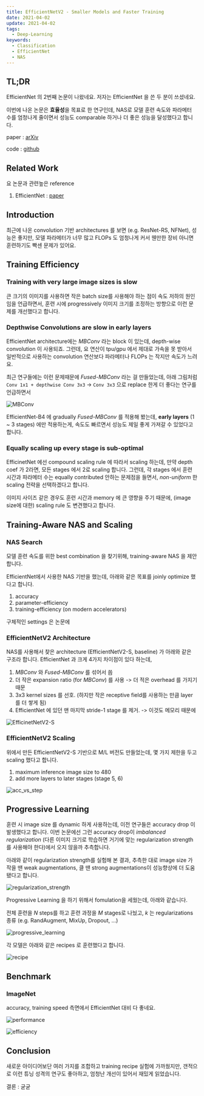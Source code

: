 ```yaml
---
title: EfficientNetV2 - Smaller Models and Faster Training
date: 2021-04-02
update: 2021-04-02
tags:
  - Deep-Learning
keywords:
  - Classification
  - EfficientNet
  - NAS
---
```


## TL;DR

EfficientNet 의 2번째 논문이 나왔네요. 저자는 EfficientNet 을 쓴 두 분이 쓰셨네요.

이번에 나온 논문은 **효율성**을 목표로 한 연구인데, NAS로 모델 훈련 속도와 파라메터 수를 엄청나게 줄이면서 성능도 comparable 하거나 더 좋은 성능을 달성했다고 합니다.

paper : [arXiv](https://arxiv.org/pdf/2104.00298.pdf)

code : [github](https://github.com/google/automl/tree/master/efficientnetv2)

## Related Work

요 논문과 관련높은 reference

1. EfficientNet : [paper](https://arxiv.org/pdf/1905.11946.pdf)

## Introduction

최근에 나온 convolution 기반 architectures 를 보면 (e.g. ResNet-RS, NFNet), 
성능은 좋지만, 모델 파라메터가 너무 많고 FLOPs 도 엄청나게 커서 웬만한 장비 아니면 훈련하기도 빡센 문제가 있어요.

## Training Efficiency

### Training with very large image sizes is slow

큰 크기의 이미지를 사용하면 작은 batch size를 사용해야 하는 점이 속도 저하의 원인임을 언급하면서,
훈련 시에 progressively 이미지 크기를 조정하는 방향으로 이런 문제를 개선했다고 합니다. 

### Depthwise Convolutions are slow in early layers

EfficientNet architecture에는 *MBConv* 라는 block 이 있는데, depth-wise convolution 이 사용되죠.
그런데, 요 연산이 tpu/gpu 에서 제대로 가속을 못 받아서 일반적으로 사용하는 convolution 연산보다 파라메터나 FLOPs 는 작지만 속도가 느려요.

최근 연구들에는 이런 문제때문에 *Fused-MBConv* 라는 걸 만들었는데, 
아래 그림처럼 `Conv 1x1 + depthwise Conv 3x3` -> `Conv 3x3` 으로 replace 한게 더 좋다는 연구를 언급하면서

![MBConv](mbconv.png)

EfficientNet-B4 에 gradually *Fused-MBConv* 를 적용해 봤는데, **early layers** (1 ~ 3 stages) 에만 적용하는게,
속도도 빠르면서 성능도 제일 좋게 가져갈 수 있었다고 합니다.

### Equally scaling up every stage is sub-optimal

EfficinetNet 에선 compound scaling rule 에 따라서 scaling 하는데, 만약 depth coef 가 2라면, 모든 stages 에서 2로 scaling 합니다.
그런데, 각 stages 에서 훈련 시간과 파라메터 수는 equally contributed 안하는 문제점을 들면서, *non-uniform* 한 scaling 전략을 선택하겠다고 합니다.

이미지 사이즈 같은 경우도 훈련 시간과 memory 에 큰 영향을 주기 때문에, (image size에 대한) scaling rule 도 변견했다고 합니다.

## Training-Aware NAS and Scaling

### NAS Search

모델 훈련 속도를 위한 best combination 을 찾기위해, training-aware NAS 을 제안합니다.

EfficientNet에서 사용한 NAS 기반을 했는데, 아래와 같은 목표를 joinly optimize 했다고 합니다.

1. accuracy
2. parameter-efficiency
3. training-efficiency (on modern accelerators)

구체적인 settings 은 논문에

### EfficientNetV2 Architecture

NAS를 사용해서 찾은 architecture (EfficientNetV2-S, baseline) 가 아래와 같은 구조라 합니다. EfficientNet 과 크게 4가지 차이점이 있다 하는데,

1. *MBConv* 와 *Fused-MBConv* 를 섞어서 씀
2. 더 작은 expansion ratio (for *MBConv*) 를 사용 -> 더 적은 overhead 를 가지기 때문
3. 3x3 kernel sizes 를 선호. (하지만 작은 receptive field를 사용하는 만큼 layer를 더 쌓게 됨)
4. EfficientNet 에 있던 맨 마지막 stride-1 stage 를 제거. -> 이것도 메모리 때문에

![EfficinetNetV2-S](efficientnetv2-s.png)

### EfficientNetV2 Scaling

위에서 만든 EfficientNetV2-S 기반으로 M/L 버전도 만들었는데, 몇 가지 제한을 두고 scaling 했다고 합니다.

1. maximum inference image size to 480
2. add more layers to later stages (stage 5, 6)

![acc_vs_step](accuracy_vs_training_step.png)

## Progressive Learning

훈련 시 image size 를 dynamic 하게 사용하는데, 이전 연구들은 accuracy drop 이 발생했다고 합니다.
이번 논문에선 그런 accuracy drop이 *imbalanced regularization* (다른 이미지 크기로 학습하면 거기에 맞는 regularization strength를 사용해야 한다)에서 오지 않을까 추측합니다.

아래와 같이 regularization strength를 실험해 본 결과, 추측한 대로 image size 가 작을 땐 weak augmentations, 클 땐 strong augmentations이 성능향상에 더 도움됐다고 합니다.

![regularization_strength](regularization_strength.png)

Progressive Learning 을 하기 위해서 fomulation을 세웠는데, 아래와 같습니다.

전체 훈련을 $N$ steps를 하고 훈련 과정을 $M$ stages로 나눴고, $k$ 는 regularizations 종류 (e.g. RandAugment, MixUp, Dropout, ...)

![progressive_learning](progressive_learning.png)

각 모델은 아래와 같은 recipes 로 훈련했다고 합니다.

![recipe](progressive_learning_recipes.png)

## Benchmark

### ImageNet

accuracy, training speed 측면에서 EfficientNet 대비 다 좋네요.

![performance](performance.png)

![efficiency](efficiency.png)

## Conclusion

새로운 아이디어보단 여러 가지를 조합하고 training recipe 실험에 가까웠지만, 
갠적으로 이런 튜닝 성격의 연구도 좋아하고, 엄청난 개선이 있어서 재밌게 읽었습니다.

결론 : 굳굳
